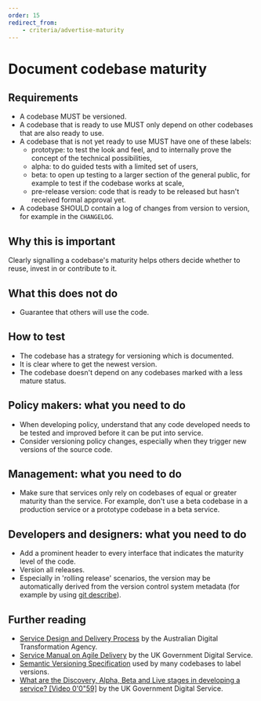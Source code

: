 ```yaml
---
order: 15
redirect_from:
    - criteria/advertise-maturity
---
```

# Document codebase maturity

<!-- SPDX-License-Identifier: CC0-1.0 -->
<!-- written in 2019 - 2022 by The Foundation for Public Code <info@publiccode.net> -->

## Requirements

* A codebase MUST be versioned.
* A codebase that is ready to use MUST only depend on other codebases that are also ready to use.
* A codebase that is not yet ready to use MUST have one of these labels:
  * prototype: to test the look and feel, and to internally prove the concept of the technical possibilities,
  * alpha: to do guided tests with a limited set of users,
  * beta: to open up testing to a larger section of the general public, for example to test if the codebase works at scale,
  * pre-release version: code that is ready to be released but hasn't received formal approval yet.
* A codebase SHOULD contain a log of changes from version to version, for example in the `CHANGELOG`.

## Why this is important

Clearly signalling a codebase's maturity helps others decide whether to reuse, invest in or contribute to it.

## What this does not do

* Guarantee that others will use the code.

## How to test

* The codebase has a strategy for versioning which is documented.
* It is clear where to get the newest version.
* The codebase doesn't depend on any codebases marked with a less mature status.

## Policy makers: what you need to do

* When developing policy, understand that any code developed needs to be tested and improved before it can be put into service.
* Consider versioning policy changes, especially when they trigger new versions of the source code.

## Management: what you need to do

* Make sure that services only rely on codebases of equal or greater maturity than the service. For example, don't use a beta codebase in a production service or a prototype codebase in a beta service.

## Developers and designers: what you need to do

* Add a prominent header to every interface that indicates the maturity level of the code.
* Version all releases.
* Especially in 'rolling release' scenarios, the version may be automatically derived from the version control system metadata (for example by using [git describe](https://git-scm.com/docs/git-describe)).

## Further reading

* [Service Design and Delivery Process](https://www.dta.gov.au/help-and-advice/build-and-improve-services/service-design-and-delivery-process) by the Australian Digital Transformation Agency.
* [Service Manual on Agile Delivery](https://www.gov.uk/service-manual/agile-delivery) by the UK Government Digital Service.
* [Semantic Versioning Specification](https://semver.org/) used by many codebases to label versions.
* [What are the Discovery, Alpha, Beta and Live stages in developing a service? [Video 0'0"59]](https://www.youtube.com/watch?v=_cyI7DMhgYc) by the UK Government Digital Service.
